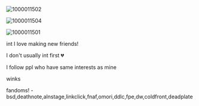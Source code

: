 ![1000011502](https://github.com/user-attachments/assets/13b4ae4d-c79c-4196-8824-69b2bffbf6ac)

![1000011504](https://github.com/user-attachments/assets/f86394c7-f424-4177-a35e-56fe222882e9)

![1000011501](https://github.com/user-attachments/assets/2acdf35a-c4bc-405f-83f5-507a9c6ec66b)

int I love making new friends!

I don't usually int first 💔

I follow ppl who have same interests as mine

winks

fandoms! - bsd,deathnote,alnstage,linkclick,fnaf,omori,ddlc,fpe,dw,coldfront,deadplate
